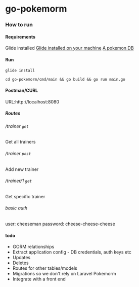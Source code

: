 # go-pokemorm

### How to run

#### Requirements
Glide installed
[Glide installed on your machine](https://glide.sh/)
[A pokemon DB](https://github.com/marty-crane/pokemORM)

#### Run
`glide install`

`cd go-pokemorm/cmd/main && go build && go run main.go`

#### Postman/CURL
URL:http://localhost:8080
##### Routes
###### /trainer `get`
Get all trainers
###### /trainer `post`
Add new trainer
###### /trainer/1 `get`
Get specific trainer
###### basic auth
user: cheeseman
password: cheese-cheese-cheese

#### todo
- GORM relationships
- Extract application config - DB credentials, auth keys etc
- Updates
- Deletes
- Routes for other tables/models
- Migrations so we don't rely on Laravel Pokemorm
- Integrate with a front end
